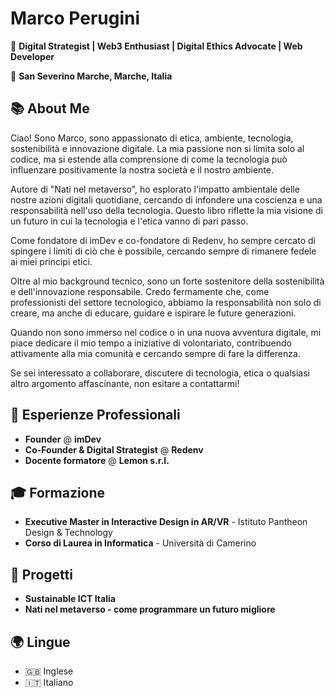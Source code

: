 # Marco Perugini

🚀 **Digital Strategist | Web3 Enthusiast | Digital Ethics Advocate | Web Developer**

📍 **San Severino Marche, Marche, Italia**

## 📚 About Me

Ciao! Sono Marco, sono appassionato di etica, ambiente, tecnologia, sostenibilità e innovazione digitale. 
La mia passione non si limita solo al codice, ma si estende alla comprensione di come la tecnologia può influenzare positivamente la nostra società e il nostro ambiente.

Autore di "Nati nel metaverso", ho esplorato l'impatto ambientale delle nostre azioni digitali quotidiane, cercando di infondere una coscienza e una responsabilità nell'uso della tecnologia.
Questo libro riflette la mia visione di un futuro in cui la tecnologia e l'etica vanno di pari passo.

Come fondatore di imDev e co-fondatore di Redenv, ho sempre cercato di spingere i limiti di ciò che è possibile, cercando sempre di rimanere fedele ai miei principi etici.

Oltre al mio background tecnico, sono un forte sostenitore della sostenibilità e dell'innovazione responsabile. 
Credo fermamente che, come professionisti del settore tecnologico, abbiamo la responsabilità non solo di creare, ma anche di educare, guidare e ispirare le future generazioni.

Quando non sono immerso nel codice o in una nuova avventura digitale, mi piace dedicare il mio tempo a iniziative di volontariato, 
contribuendo attivamente alla mia comunità e cercando sempre di fare la differenza.

Se sei interessato a collaborare, discutere di tecnologia, etica o qualsiasi altro argomento affascinante, non esitare a contattarmi!

## 💼 Esperienze Professionali

- **Founder** @ **imDev**
- **Co-Founder & Digital Strategist** @ **Redenv**
- **Docente formatore** @ **Lemon s.r.l.**

## 🎓 Formazione

- **Executive Master in Interactive Design in AR/VR** - Istituto Pantheon Design & Technology
- **Corso di Laurea in Informatica** - Università di Camerino

## 🌱 Progetti

- **Sustainable ICT Italia**
- **Nati nel metaverso - come programmare un futuro migliore**

## 🌍 Lingue

- 🇬🇧 Inglese
- 🇮🇹 Italiano
